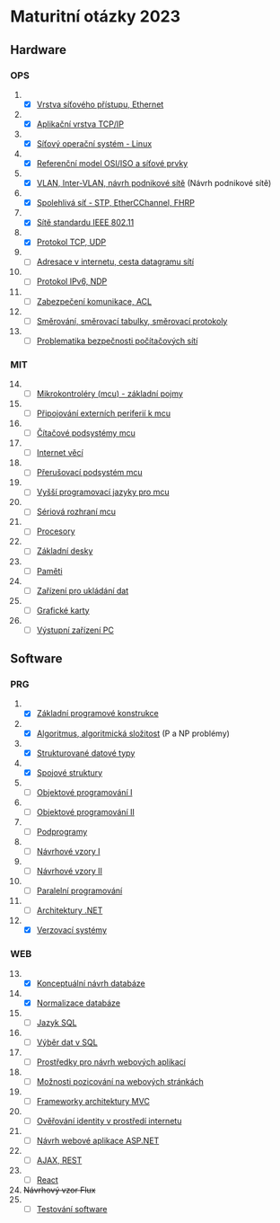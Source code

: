 # Maturitní otázky 2023

## Hardware

### OPS
 1. - [x]  [Vrstva síťového přístupu, Ethernet](./HW/01_otazka.md)
 2. - [x]  [Aplikační vrstva TCP/IP](./HW/02_otazka.md)
 3. - [x]  [Síťový operační systém - Linux](./HW/03_otazka.md)
 4. - [x]  [Referenční model OSI/ISO a síťové prvky](./HW/04_otazka.md)
 5. - [x]  [VLAN, Inter-VLAN, návrh podnikové sítě](./HW/05_otazka.md) (Návrh podnikové sítě)
 6. - [x]  [Spolehlivá síť - STP, EtherCChannel, FHRP](./HW/06_otazka.md)
 7. - [x]  [Sítě standardu IEEE 802.11](./HW/07_otazka.md)
 8. - [x]  [Protokol TCP, UDP](./HW/08_otazka.md)
 9. - [ ]  [Adresace v internetu, cesta datagramu sítí](./HW/09_otazka.md)
 10. - [ ]  [Protokol IPv6, NDP](./HW/10_otazka.md)
 11. - [ ]  [Zabezpečení komunikace, ACL](./HW/11_otazka.md)
 12. - [ ]  [Směrování, směrovací tabulky, směrovací protokoly](./HW/12_otazka.md)
 13. - [ ]  [Problematika bezpečnosti počítačových sítí](./HW/13_otazka.md)

### MIT
 14. - [ ]  [Mikrokontroléry (mcu) - základní pojmy](./HW/14_otazka.md)
 15. - [ ]  [Připojování externích periferií k mcu](./HW/15_otazka.md)
 16. - [ ]  [Čítačové podsystémy mcu](./HW/16_otazka.md)
 17. - [ ]  [Internet věcí](./HW/17_otazka.md)
 18. - [ ]  [Přerušovací podsystém mcu](./HW/18_otazka.md)
 19. - [ ]  [Vyšší programovací jazyky pro mcu](./HW/19_otazka.md)
 20. - [ ]  [Sériová rozhraní mcu](./HW/20_otazka.md)
 21. - [ ]  [Procesory](./HW/21_otazka.md)
 22. - [ ]  [Základní desky](./HW/22_otazka.md)
 23. - [ ]  [Paměti](./HW/23_otazka.md)
 24. - [ ]  [Zařízení pro ukládání dat](./HW/24_otazka.md)
 25. - [ ]  [Grafické karty](./HW/25_otazka.md)
 26. - [ ]  [Výstupní zařízení PC](./HW/26_otazka.md)

## Software

### PRG
 1. - [x]  [Základní programové konstrukce](./SW/01_otazka.md)
 2. - [x]  [Algoritmus, algoritmická složitost](./SW/02_otazka.md) (P a NP problémy)
 3. - [x]  [Strukturované datové typy](./SW/03_otazka.md)
 4. - [x]  [Spojové struktury](./SW/04_otazka.md)
 5. - [ ]  [Objektové programování I](./SW/05_otazka.md)
 6. - [ ]  [Objektové programování II](./SW/06_otazka.md)
 7. - [ ]  [Podprogramy](./SW/07_otazka.md)
 8. - [ ]  [Návrhové vzory I](./SW/08_otazka.md)
 9. - [ ]  [Návrhové vzory II](./SW/09_otazka.md)
 10. - [ ]  [Paralelní programování](./SW/10_otazka.md)
 11. - [ ]  [Architektury .NET](./SW/11_otazka.md)
 12. - [x]  [Verzovací systémy](./SW/12_otazka.md)

### WEB
 13. - [x]  [Konceptuální návrh databáze](./SW/13_otazka.md)
 14. - [x]  [Normalizace databáze](./SW/14_otazka.md)
 15. - [ ]  [Jazyk SQL](./SW/15_otazka.md)
 16. - [ ]  [Výběr dat v SQL](./SW/16_otazka.md)
 17. - [ ]  [Prostředky pro návrh webových aplikací](./SW/17_otazka.md)
 18. - [ ]  [Možnosti pozicování na webových stránkách](./SW/18_otazka.md)
 19. - [ ]  [Frameworky architektury MVC](./SW/19_otazka.md)
 20. - [ ]  [Ověřování identity v prostředí internetu](./SW/20_otazka.md)
 21. - [ ]  [Návrh webové aplikace ASP.NET](./SW/21_otazka.md)
 22. - [ ]  [AJAX, REST](./SW/22_otazka.md)
 23. - [ ]  [React](./SW/23_otazka.md)
 24. ~~Návrhový vzor Flux~~
 25. - [ ]  [Testování software](./SW/24_otazka.md)

